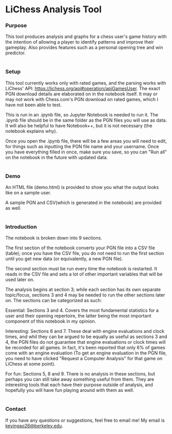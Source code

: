 # LiChess Analysis Tool

### Purpose
This tool produces analysis and graphs for a chess user's game history with the intention of allowing a player to identify patterns and improve their gameplay. Also provides features such as a personal opening tree and win predictor.
<br><br>

### Setup
This tool currently works only with rated games, and the parsing works with LiChess' API: https://lichess.org/api#operation/apiGamesUser. The exact PGN download details are elaborated on in the notebook itself. It may or may not work with Chess.com's PGN download on rated games, which I have not been able to test.

This is run in an .ipynb file, so Jupyter Notebook is needed to run it. The .ipynb file should be in the same folder as the PGN files you will use as data. It will also be helpful to have Notebook++, but it is not necessary (the notebook explains why). 

Once you open the .ipynb file, there will be a few areas you will need to edit, for things such as inputting the PGN file name and your username. Once you have everything filled in once, make sure you save, so you can "Run all" on the notebook in the future with updated data.
<br><br>

### Demo
An HTML file (demo.html) is provided to show you what the output looks like on a sample user. 

A sample PGN and CSV(which is generated in the notebook) are provided as well.
<br><br>

### Introduction
The notebook is broken down into 9 sections.

The first section of the notebook converts your PGN file into a CSV file (table); once you have the CSV file, you do not need to run the first section until you get new data (or equivalently, a new PGN file).

The second section must be run every time the notebook is restarted. It reads in the CSV file and sets a lot of other important variables that will be used later on.

The analysis begins at section 3; while each section has its own separate topic/focus, sections 3 and 4 may be needed to run the other sections later on. The sections can be categorized as such:

Essential: Sections 3 and 4. Covers the most fundamental statistics for a user and their opening repertoire, the latter being the most important component of this notebook in my opinion.

Interesting: Sections 6 and 7. These deal with engine evaluations and clock times, and whil they can be argued to be equally as useful as sections 3 and 4, the PGN files do not guarantee that engine evaluations or clock times will be recorded for all games. In fact, it's been reported that only 6% of games come with an engine evaluation (To get an engine evaluation in the PGN file, you need to have clicked "Request a Computer Analysis" for that game on LiChess at some point).

For fun: Sections 5, 8 and 9. There is no analysis in these sections, but perhaps you can still take away something useful from them. They are interesting tools that each have their purpose outside of analysis, and hopefully you will have fun playing around with them as well.
<br><br>

### Contact
If you have any questions or suggestions, feel free to email me!
My email is kevingao26@berkeley.edu.

